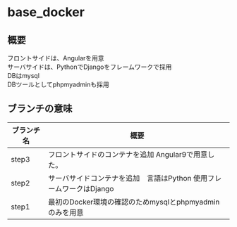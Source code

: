 # base_docker

## 概要
フロントサイドは、Angularを用意<br>
サーバサイドは、PythonでDjangoをフレームワークで採用<br>
DBはmysql<br>
DBツールとしてphpmyadminも採用<br>
  
## ブランチの意味
| ブランチ名 | 概要 |
| ------------- | ------------- |
|step3| フロントサイドのコンテナを追加 Angular9で用意した。|
|step2| サーバサイドコンテナを追加　言語はPython 使用フレームワークはDjango|
|step1| 最初のDocker環境の確認のためmysqlとphpmyadminのみを用意|
